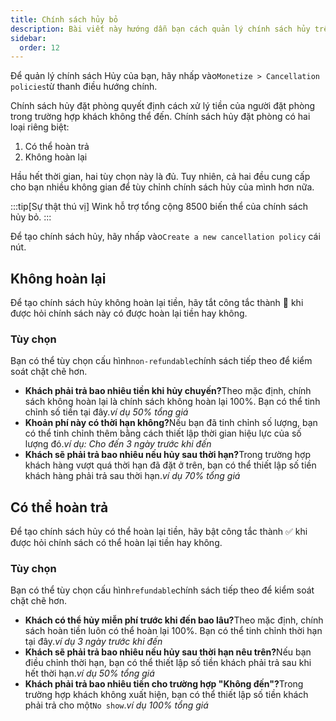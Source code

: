 ```yaml
---
title: Chính sách hủy bỏ
description: Bài viết này hướng dẫn bạn cách quản lý chính sách hủy trên Wink.
sidebar:
  order: 12
---
```

Để quản lý chính sách Hủy của bạn, hãy nhấp vào`Monetize > Cancellation policies`từ thanh điều hướng chính.

Chính sách hủy đặt phòng quyết định cách xử lý tiền của người đặt phòng trong trường hợp khách không thể đến. Chính sách hủy đặt phòng có hai loại riêng biệt:

1. Có thể hoàn trả
2. Không hoàn lại

Hầu hết thời gian, hai tùy chọn này là đủ. Tuy nhiên, cả hai đều cung cấp cho bạn nhiều không gian để tùy chỉnh chính sách hủy của mình hơn nữa.

:::tip\[Sự thật thú vị]
Wink hỗ trợ tổng cộng 8500 biến thể của chính sách hủy bỏ.
:::

Để tạo chính sách hủy, hãy nhấp vào`Create a new cancellation policy` cái nút.

## Không hoàn lại

Để tạo chính sách hủy không hoàn lại tiền, hãy tắt công tắc thành 🛑 khi được hỏi chính sách này có được hoàn lại tiền hay không.

### Tùy chọn

Bạn có thể tùy chọn cấu hình`non-refundable`chính sách tiếp theo để kiểm soát chặt chẽ hơn.

* **Khách phải trả bao nhiêu tiền khi hủy chuyến?**&#x54;heo mặc định, chính sách không hoàn lại là chính sách không hoàn lại 100%. Bạn có thể tinh chỉnh số tiền tại đây.*ví dụ 50% tổng giá*
* **Khoản phí này có thời hạn không?**&#x4E;ếu bạn đã tinh chỉnh số lượng, bạn có thể tinh chỉnh thêm bằng cách thiết lập thời gian hiệu lực của số lượng đó.*ví dụ: Cho đến 3 ngày trước khi đến*
* **Khách sẽ phải trả bao nhiêu nếu hủy sau thời hạn?**&#x54;rong trường hợp khách hàng vượt quá thời hạn đã đặt ở trên, bạn có thể thiết lập số tiền khách hàng phải trả sau thời hạn.*ví dụ 70% tổng giá*

## Có thể hoàn trả

Để tạo chính sách hủy có thể hoàn lại tiền, hãy bật công tắc thành ✅ khi được hỏi chính sách có thể hoàn lại tiền hay không.

### Tùy chọn

Bạn có thể tùy chọn cấu hình`refundable`chính sách tiếp theo để kiểm soát chặt chẽ hơn.

* **Khách có thể hủy miễn phí trước khi đến bao lâu?**&#x54;heo mặc định, chính sách hoàn tiền luôn có thể hoàn lại 100%. Bạn có thể tinh chỉnh thời hạn tại đây.*ví dụ 3 ngày trước khi đến*
* **Khách sẽ phải trả bao nhiêu nếu hủy sau thời hạn nêu trên?**&#x4E;ếu bạn điều chỉnh thời hạn, bạn có thể thiết lập số tiền khách phải trả sau khi hết thời hạn.*ví dụ 50% tổng giá*
* **Khách phải trả bao nhiêu tiền cho trường hợp "Không đến"?**&#x54;rong trường hợp khách không xuất hiện, bạn có thể thiết lập số tiền khách phải trả cho một`No show`.*ví dụ 100% tổng giá*

